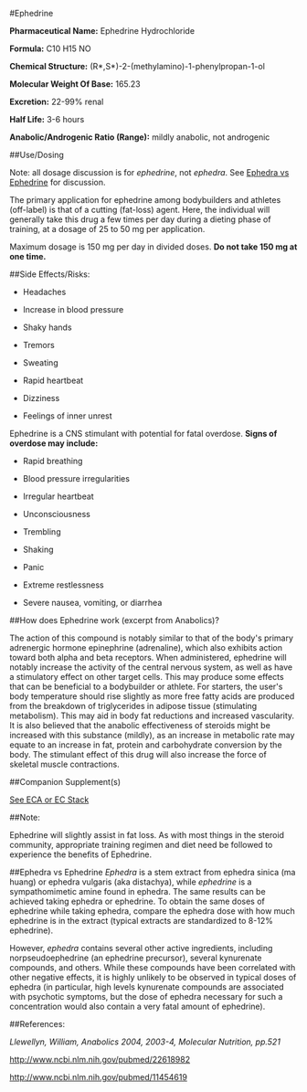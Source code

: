 #Ephedrine

**Pharmaceutical Name:** Ephedrine Hydrochloride

**Formula:** C10 H15 NO

**Chemical Structure:** (R*,S*)-2-(methylamino)-1-phenylpropan-1-ol

**Molecular Weight Of Base:** 165.23

**Excretion:** 22-99% renal

**Half Life:** 3-6 hours

**Anabolic/Androgenic Ratio (Range):** mildly anabolic, not androgenic

##Use/Dosing

Note: all dosage discussion is for *ephedrine*, not *ephedra*.  See [Ephedra vs Ephedrine]() for discussion.

The primary application for ephedrine among bodybuilders and athletes (off-label) is that of a cutting (fat-loss) agent. Here, the individual will generally take this drug a few times per day during a dieting phase of training, at a dosage of 25 to 50 mg per application.

Maximum dosage is 150 mg per day in divided doses.  **Do not take 150 mg at one time.**

##Side Effects/Risks:

* Headaches

* Increase in blood pressure

* Shaky hands

* Tremors

* Sweating

* Rapid heartbeat

* Dizziness

* Feelings of inner unrest

Ephedrine is a CNS stimulant with potential for fatal overdose. **Signs of overdose may include:**

* Rapid breathing

* Blood pressure irregularities

* Irregular heartbeat

* Unconsciousness

* Trembling

* Shaking

* Panic

* Extreme restlessness

* Severe nausea, vomiting, or diarrhea

##How does Ephedrine work (excerpt from Anabolics)?

The action of this compound is notably similar to that of the body's primary adrenergic hormone epinephrine (adrenaline), which also exhibits action toward both alpha and beta receptors. When administered, ephedrine will notably increase the activity of the central nervous system, as well as have a stimulatory effect on other target cells. This may produce some effects that can be beneficial to a bodybuilder or athlete. For starters, the user's body temperature should rise slightly as more free fatty acids are produced from the breakdown of triglycerides in adipose
tissue (stimulating metabolism). This may aid in body fat reductions and increased vascularity. It is also believed that the anabolic effectiveness of steroids might be increased with this substance (mildly), as an increase in metabolic rate may equate to an increase in fat, protein and carbohydrate conversion by the body. The stimulant effect of this drug will also increase the force of skeletal muscle contractions.


##Companion Supplement(s)

[See ECA or EC Stack](/r/steroids/wiki/eca_stack)

##Note:

Ephedrine will slightly assist in fat loss. As with most things in the steroid community, appropriate training regimen and diet need be followed to experience the benefits of Ephedrine. 

##Ephedra vs Ephedrine 
*Ephedra* is a stem extract from ephedra sinica (ma huang) or ephedra vulgaris (aka distachya), while *ephedrine* is a sympathomimetic amine found in ephedra.  The same results can be achieved taking ephedra or ephedrine.  To obtain the same doses of ephedrine while taking ephedra, compare the ephedra dose with how much ephedrine is in the extract (typical extracts are standardized to 8-12% ephedrine).

However, *ephedra* contains several other active ingredients, including norpseudoephedrine (an ephedrine precursor), several kynurenate compounds, and others.  While these compounds have been correlated with other negative effects, it is highly unlikely to be observed in typical doses of ephedra (in particular, high levels kynurenate compounds are associated with psychotic symptoms, but the dose of ephedra necessary for such a concentration would also contain a very fatal amount of ephedrine). 




##References:

*Llewellyn, William, Anabolics 2004, 2003-4, Molecular Nutrition, pp.521*

http://www.ncbi.nlm.nih.gov/pubmed/22618982

http://www.ncbi.nlm.nih.gov/pubmed/11454619